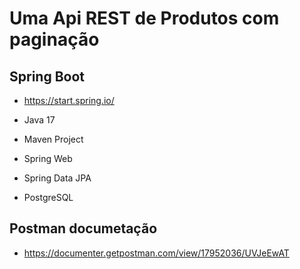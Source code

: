 
# Uma Api REST de Produtos com paginação 



## Spring Boot

- https://start.spring.io/

- Java 17
- Maven Project
- Spring Web
- Spring Data JPA
- PostgreSQL

## Postman documetação 
- https://documenter.getpostman.com/view/17952036/UVJeEwAT
